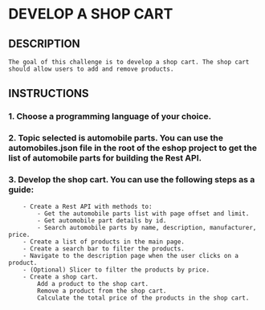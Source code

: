 # DEVELOP A SHOP CART 

## DESCRIPTION

    The goal of this challenge is to develop a shop cart. The shop cart should allow users to add and remove products.

## INSTRUCTIONS

### 1. Choose a programming language of your choice.

### 2. Topic selected is automobile parts. You can use the automobiles.json file in the root of the eshop project to get the list of automobile parts for building the Rest API.

###  3. Develop the shop cart. You can use the following steps as a guide:

        - Create a Rest API with methods to:
            - Get the automobile parts list with page offset and limit.
            - Get automobile part details by id. 
            - Search automobile parts by name, description, manufacturer, price.
        - Create a list of products in the main page.
        - Create a search bar to filter the products.
        - Navigate to the description page when the user clicks on a product.
        - (Optional) Slicer to filter the products by price.
        - Create a shop cart.
            Add a product to the shop cart.
            Remove a product from the shop cart.
            Calculate the total price of the products in the shop cart.
         
